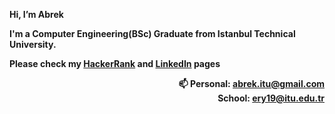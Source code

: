 <b>Hi, I’m Abrek  
  
I'm a Computer Engineering(BSc) Graduate from Istanbul Technical University.
  
Please check my <a href="https://www.hackerrank.com/profile/Abrek">HackerRank</a> and <a href="https://tr.linkedin.com/in/yakup-abrek-er-9140901b4">LinkedIn</a>  pages  
<div align="right">📫 Personal: <a href="mailto:abrek.itu@gmail.com">abrek.itu@gmail.com</a></br>School: <a href="mailto:ery19@itu.edu.tr">ery19@itu.edu.tr</a></div>      </b>

